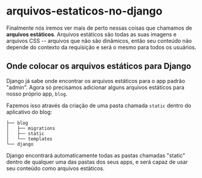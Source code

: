 # arquivos-estaticos-no-django

Finalmente nós iremos ver mais de perto nessas coisas que chamamos de **arquivos estáticos**. Arquivos estáticos são todas as suas imagens e arquivos CSS -- arquivos que não são dinâmicos, então seu conteúdo não depende do contexto da requisição e será o mesmo para todos os usuários.

## Onde colocar os arquivos estáticos para Django

Django já sabe onde encontrar os arquivos estáticos para o app padrão "admin". Agora só precisamos adicionar alguns arquivos estáticos para nosso próprio app, `blog`.

Fazemos isso através da criação de uma pasta chamada `static` dentro do aplicativo do blog:

```text
├── blog
│   ├── migrations
│   ├── static
│   └── templates
└── django
```

Django encontrará automaticamente todas as pastas chamadas "static" dentro de qualquer uma das pastas dos seus apps, e será capaz de usar seu conteúdo como arquivos estáticos.


